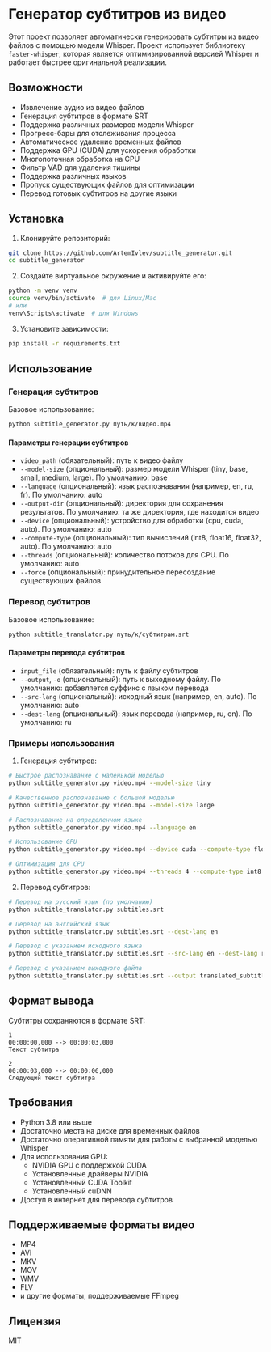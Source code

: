 # Генератор субтитров из видео

Этот проект позволяет автоматически генерировать субтитры из видео файлов с помощью модели Whisper. Проект использует библиотеку `faster-whisper`, которая является оптимизированной версией Whisper и работает быстрее оригинальной реализации.

## Возможности

- Извлечение аудио из видео файлов
- Генерация субтитров в формате SRT
- Поддержка различных размеров модели Whisper
- Прогресс-бары для отслеживания процесса
- Автоматическое удаление временных файлов
- Поддержка GPU (CUDA) для ускорения обработки
- Многопоточная обработка на CPU
- Фильтр VAD для удаления тишины
- Поддержка различных языков
- Пропуск существующих файлов для оптимизации
- Перевод готовых субтитров на другие языки

## Установка

1. Клонируйте репозиторий:
```bash
git clone https://github.com/ArtemIvlev/subtitle_generator.git
cd subtitle_generator
```

2. Создайте виртуальное окружение и активируйте его:
```bash
python -m venv venv
source venv/bin/activate  # для Linux/Mac
# или
venv\Scripts\activate  # для Windows
```

3. Установите зависимости:
```bash
pip install -r requirements.txt
```

## Использование

### Генерация субтитров

Базовое использование:
```bash
python subtitle_generator.py путь/к/видео.mp4
```

#### Параметры генерации субтитров

- `video_path` (обязательный): путь к видео файлу
- `--model-size` (опциональный): размер модели Whisper (tiny, base, small, medium, large). По умолчанию: base
- `--language` (опциональный): язык распознавания (например, en, ru, fr). По умолчанию: auto
- `--output-dir` (опциональный): директория для сохранения результатов. По умолчанию: та же директория, где находится видео
- `--device` (опциональный): устройство для обработки (cpu, cuda, auto). По умолчанию: auto
- `--compute-type` (опциональный): тип вычислений (int8, float16, float32, auto). По умолчанию: auto
- `--threads` (опциональный): количество потоков для CPU. По умолчанию: auto
- `--force` (опциональный): принудительное пересоздание существующих файлов

### Перевод субтитров

Базовое использование:
```bash
python subtitle_translator.py путь/к/субтитрам.srt
```

#### Параметры перевода субтитров

- `input_file` (обязательный): путь к файлу субтитров
- `--output`, `-o` (опциональный): путь к выходному файлу. По умолчанию: добавляется суффикс с языком перевода
- `--src-lang` (опциональный): исходный язык (например, en, auto). По умолчанию: auto
- `--dest-lang` (опциональный): язык перевода (например, ru, en). По умолчанию: ru

### Примеры использования

1. Генерация субтитров:
```bash
# Быстрое распознавание с маленькой моделью
python subtitle_generator.py video.mp4 --model-size tiny

# Качественное распознавание с большой моделью
python subtitle_generator.py video.mp4 --model-size large

# Распознавание на определенном языке
python subtitle_generator.py video.mp4 --language en

# Использование GPU
python subtitle_generator.py video.mp4 --device cuda --compute-type float16

# Оптимизация для CPU
python subtitle_generator.py video.mp4 --threads 4 --compute-type int8
```

2. Перевод субтитров:
```bash
# Перевод на русский язык (по умолчанию)
python subtitle_translator.py subtitles.srt

# Перевод на английский язык
python subtitle_translator.py subtitles.srt --dest-lang en

# Перевод с указанием исходного языка
python subtitle_translator.py subtitles.srt --src-lang en --dest-lang ru

# Перевод с указанием выходного файла
python subtitle_translator.py subtitles.srt --output translated_subtitles.srt
```

## Формат вывода

Субтитры сохраняются в формате SRT:
```
1
00:00:00,000 --> 00:00:03,000
Текст субтитра

2
00:00:03,000 --> 00:00:06,000
Следующий текст субтитра
```

## Требования

- Python 3.8 или выше
- Достаточно места на диске для временных файлов
- Достаточно оперативной памяти для работы с выбранной моделью Whisper
- Для использования GPU:
  - NVIDIA GPU с поддержкой CUDA
  - Установленные драйверы NVIDIA
  - Установленный CUDA Toolkit
  - Установленный cuDNN
- Доступ в интернет для перевода субтитров

## Поддерживаемые форматы видео

- MP4
- AVI
- MKV
- MOV
- WMV
- FLV
- и другие форматы, поддерживаемые FFmpeg

## Лицензия

MIT

